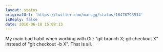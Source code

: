 ```yaml
---
layout: status
originalUrl: 'https://twitter.com/marcgg/status/16476793534'
isReply: false
date: 2010-06-18 15:08:13
---
```


My main bad habit when working with Git: "git branch X; git checkout X" instead of "git checkout -b X". That is all.
